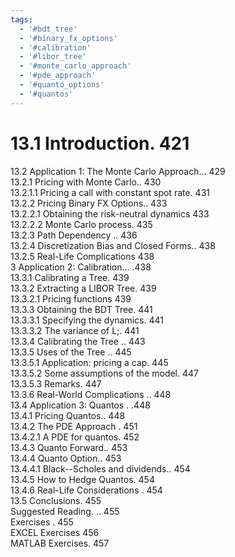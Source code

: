 ```yaml
---
tags:
  - '#bdt_tree'
  - '#binary_fx_options'
  - '#calibration'
  - '#libor_tree'
  - '#monte_carlo_approach'
  - '#pde_approach'
  - '#quanto_options'
  - '#quantos'
---
```

# 13.1 Introduction. 421  

13.2 Application 1: The Monte Carlo Approach... 429   
13.2.1 Pricing with Monte Carlo.. 430   
13.2.1.1 Pricing a call with constant spot rate. 431   
13.2.2 Pricing Binary FX Options.. 433   
13.2.2.1 Obtaining the risk-neutral dynamics 433   
13.2.2.2 Monte Carlo process. 435   
13.2.3 Path Dependency .. 436   
13.2.4 Discretization Bias and Closed Forms.. 438   
13.2.5 Real-Life Complications 438   
3 Application 2: Calibration... .438   
13.3.1 Calibrating a Tree. 439   
13.3.2 Extracting a LIBOR Tree. 439   
13.3.2.1 Pricing functions 439   
13.3.3 Obtaining the BDT Tree. 441   
13.3.3.1 Specifying the dynamics. 441   
13.3.3.2 The variance of L;. 441   
13.3.4 Calibrating the Tree .. 443   
13.3.5 Uses of the Tree .. 445   
13.3.5.1 Application: pricing a cap. 445   
13.3.5.2 Some assumptions of the model. 447   
13.3.5.3 Remarks. 447   
13.3.6 Real-World Complications .. 448   
13.4 Application 3: Quantos . .448   
13.4.1 Pricing Quantos.. 448   
13.4.2 The PDE Approach . 451   
13.4.2.1 A PDE for quantos. 452   
13.4.3 Quanto Forward.. 453   
13.4.4 Quanto Option.. 453   
13.4.4.1 Black--Scholes and dividends.. 454   
13.4.5 How to Hedge Quantos. 454   
13.4.6 Real-Life Considerations . 454   
13.5 Conclusions. 455   
Suggested Reading. .. 455   
Exercises . 455   
EXCEL Exercises 456   
MATLAB Exercises. 457  
